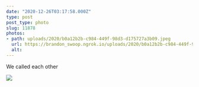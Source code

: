 ```yaml
---
date: "2020-12-26T03:17:58.000Z"
type: post 
post_type: photo
slug: 11878
photos: 
- path: uploads/2020/b0a12b2b-c984-449f-98d3-d175727a3b09.jpeg
  url: https://brandon_swoop.ngrok.io/uploads/2020/b0a12b2b-c984-449f-98d3-d175727a3b09.jpeg
  alt: 
---
```

We called each other 


![](/uploads/2020/b0a12b2b-c984-449f-98d3-d175727a3b09.jpeg)
